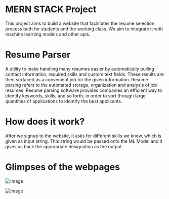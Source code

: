 # MERN STACK Project
This project aims to build a website that facilitates the resume selection process both for students and the working class. We aim to integrate it with machine learning models and other apis.

# Resume Parser
A utility to make handling many resumes easier by automatically pulling contact information, required skills and custom text fields. These results are then surfaced as a convenient job for the given information. Resume parsing refers to the automated storage, organization and analysis of job resumes. Resume parsing software provides companies an efficient way to identify keywords, skills, and so forth, in order to sort through large quantities of applications to identify the best applicants.

# How does it work?
After we signup to the website, it asks for different skills we know, which is given as input string. This string would be passed onto the ML Model and it gives us back the appropriate designation as the output.

# Glimpses of the webpages
![image](https://user-images.githubusercontent.com/79207846/144997628-0d3525d5-8564-4f96-a26d-0322410c8487.png)

![image](https://user-images.githubusercontent.com/79207846/144997523-1e4f6b2c-d60c-440a-9387-23bae2c0214b.png)





